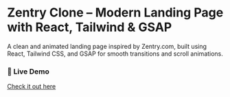 # Zentry Clone – Modern Landing Page with React, Tailwind & GSAP

A clean and animated landing page inspired by Zentry.com, built using React, Tailwind CSS, and GSAP for smooth transitions and scroll animations.

### 🚀 Live Demo  
[Check it out here](zentry2-0-f1ss.vercel.app)
